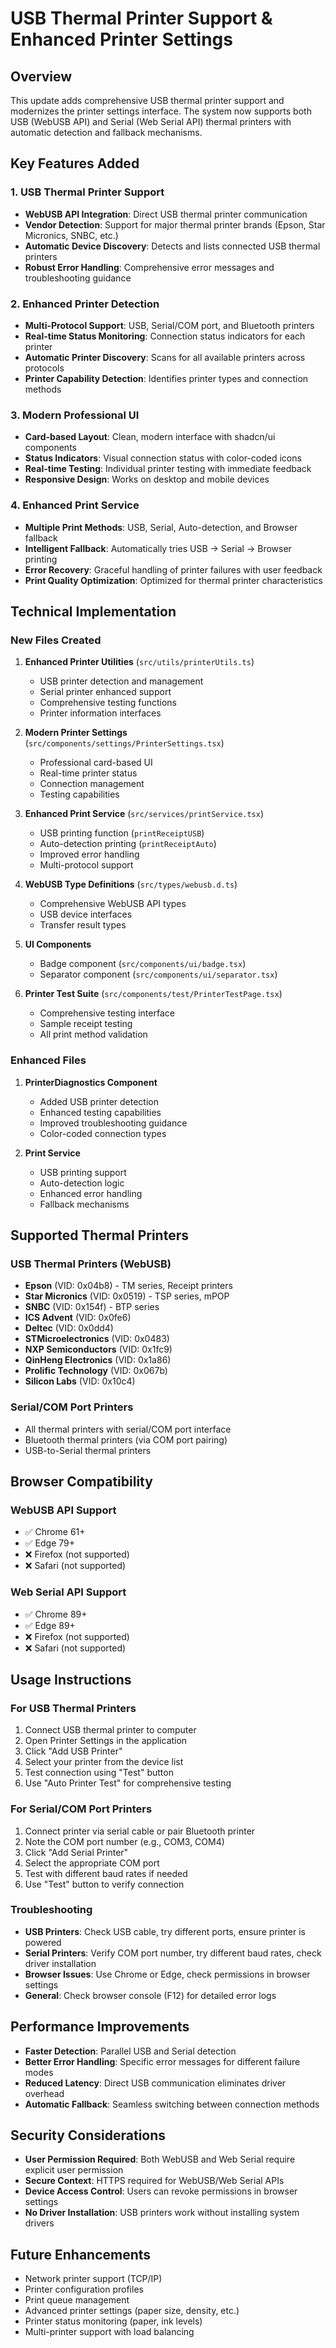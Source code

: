 # USB Thermal Printer Support & Enhanced Printer Settings

## Overview
This update adds comprehensive USB thermal printer support and modernizes the printer settings interface. The system now supports both USB (WebUSB API) and Serial (Web Serial API) thermal printers with automatic detection and fallback mechanisms.

## Key Features Added

### 1. USB Thermal Printer Support
- **WebUSB API Integration**: Direct USB thermal printer communication
- **Vendor Detection**: Support for major thermal printer brands (Epson, Star Micronics, SNBC, etc.)
- **Automatic Device Discovery**: Detects and lists connected USB thermal printers
- **Robust Error Handling**: Comprehensive error messages and troubleshooting guidance

### 2. Enhanced Printer Detection
- **Multi-Protocol Support**: USB, Serial/COM port, and Bluetooth printers
- **Real-time Status Monitoring**: Connection status indicators for each printer
- **Automatic Printer Discovery**: Scans for all available printers across protocols
- **Printer Capability Detection**: Identifies printer types and connection methods

### 3. Modern Professional UI
- **Card-based Layout**: Clean, modern interface with shadcn/ui components
- **Status Indicators**: Visual connection status with color-coded icons
- **Real-time Testing**: Individual printer testing with immediate feedback
- **Responsive Design**: Works on desktop and mobile devices

### 4. Enhanced Print Service
- **Multiple Print Methods**: USB, Serial, Auto-detection, and Browser fallback
- **Intelligent Fallback**: Automatically tries USB → Serial → Browser printing
- **Error Recovery**: Graceful handling of printer failures with user feedback
- **Print Quality Optimization**: Optimized for thermal printer characteristics

## Technical Implementation

### New Files Created
1. **Enhanced Printer Utilities** (`src/utils/printerUtils.ts`)
   - USB printer detection and management
   - Serial printer enhanced support
   - Comprehensive testing functions
   - Printer information interfaces

2. **Modern Printer Settings** (`src/components/settings/PrinterSettings.tsx`)
   - Professional card-based UI
   - Real-time printer status
   - Connection management
   - Testing capabilities

3. **Enhanced Print Service** (`src/services/printService.tsx`)
   - USB printing function (`printReceiptUSB`)
   - Auto-detection printing (`printReceiptAuto`)
   - Improved error handling
   - Multi-protocol support

4. **WebUSB Type Definitions** (`src/types/webusb.d.ts`)
   - Comprehensive WebUSB API types
   - USB device interfaces
   - Transfer result types

5. **UI Components** 
   - Badge component (`src/components/ui/badge.tsx`)
   - Separator component (`src/components/ui/separator.tsx`)

6. **Printer Test Suite** (`src/components/test/PrinterTestPage.tsx`)
   - Comprehensive testing interface
   - Sample receipt testing
   - All print method validation

### Enhanced Files
1. **PrinterDiagnostics Component**
   - Added USB printer detection
   - Enhanced testing capabilities
   - Improved troubleshooting guidance
   - Color-coded connection types

2. **Print Service**
   - USB printing support
   - Auto-detection logic
   - Enhanced error handling
   - Fallback mechanisms

## Supported Thermal Printers

### USB Thermal Printers (WebUSB)
- **Epson** (VID: 0x04b8) - TM series, Receipt printers
- **Star Micronics** (VID: 0x0519) - TSP series, mPOP
- **SNBC** (VID: 0x154f) - BTP series
- **ICS Advent** (VID: 0x0fe6)
- **Deltec** (VID: 0x0dd4)
- **STMicroelectronics** (VID: 0x0483)
- **NXP Semiconductors** (VID: 0x1fc9)
- **QinHeng Electronics** (VID: 0x1a86)
- **Prolific Technology** (VID: 0x067b)
- **Silicon Labs** (VID: 0x10c4)

### Serial/COM Port Printers
- All thermal printers with serial/COM port interface
- Bluetooth thermal printers (via COM port pairing)
- USB-to-Serial thermal printers

## Browser Compatibility

### WebUSB API Support
- ✅ Chrome 61+
- ✅ Edge 79+
- ❌ Firefox (not supported)
- ❌ Safari (not supported)

### Web Serial API Support
- ✅ Chrome 89+
- ✅ Edge 89+
- ❌ Firefox (not supported)
- ❌ Safari (not supported)

## Usage Instructions

### For USB Thermal Printers
1. Connect USB thermal printer to computer
2. Open Printer Settings in the application
3. Click "Add USB Printer"
4. Select your printer from the device list
5. Test connection using "Test" button
6. Use "Auto Printer Test" for comprehensive testing

### For Serial/COM Port Printers
1. Connect printer via serial cable or pair Bluetooth printer
2. Note the COM port number (e.g., COM3, COM4)
3. Click "Add Serial Printer"
4. Select the appropriate COM port
5. Test with different baud rates if needed
6. Use "Test" button to verify connection

### Troubleshooting
- **USB Printers**: Check USB cable, try different ports, ensure printer is powered
- **Serial Printers**: Verify COM port number, try different baud rates, check driver installation
- **Browser Issues**: Use Chrome or Edge, check permissions in browser settings
- **General**: Check browser console (F12) for detailed error logs

## Performance Improvements
- **Faster Detection**: Parallel USB and Serial detection
- **Better Error Handling**: Specific error messages for different failure modes
- **Reduced Latency**: Direct USB communication eliminates driver overhead
- **Automatic Fallback**: Seamless switching between connection methods

## Security Considerations
- **User Permission Required**: Both WebUSB and Web Serial require explicit user permission
- **Secure Context**: HTTPS required for WebUSB/Web Serial APIs
- **Device Access Control**: Users can revoke permissions in browser settings
- **No Driver Installation**: USB printers work without installing system drivers

## Future Enhancements
- Network printer support (TCP/IP)
- Printer configuration profiles
- Print queue management
- Advanced printer settings (paper size, density, etc.)
- Printer status monitoring (paper, ink levels)
- Multi-printer support with load balancing
